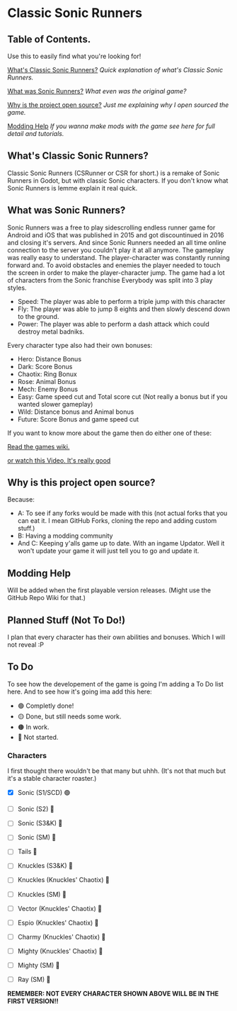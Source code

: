 # Classic Sonic Runners

## Table of Contents.

Use this to easily find what you're looking for!

[What's Classic Sonic Runners?](https://github.com/NULLSonic/ClassicSonicRunner/tree/main?tab=readme-ov-file#whats-classic-sonic-runners)
*Quick explanation of what's Classic Sonic Runners.*

[What was Sonic Runners?](https://github.com/NULLSonic/ClassicSonicRunner/tree/main?tab=readme-ov-file#what-was-sonic-runners)
*What even was the original game?*

[Why is the project open source?](https://github.com/NULLSonic/ClassicSonicRunner/tree/main?tab=readme-ov-file#why-is-this-project-open-source)
*Just me explaining why I open sourced the game.*

[Modding Help](https://github.com/NULLSonic/ClassicSonicRunner/tree/main?tab=readme-ov-file#modding-help)
*If you wanna make mods with the game see here for full detail and tutorials.*


## What's Classic Sonic Runners?
Classic Sonic Runners (CSRunner or CSR for short.) is a remake of Sonic Runners in Godot, but with classic Sonic characters. If you don't know what Sonic Runners is lemme explain it real quick.

## What was Sonic Runners?
Sonic Runners was a free to play sidescrolling endless runner game for Android and iOS that was published in 2015 and got discountinued in 2016 and closing it's servers. And since Sonic Runners needed an all time online connection to the server you couldn't play it at all anymore. The gameplay was really easy to understand.
The player-character was constantly running forward and. To avoid obstacles and enemies the player needed to touch the screen in order to make the player-character jump. The game had a lot of characters from the Sonic franchise Everybody was split into 3 play styles.

- Speed: The player was able to perform a triple jump with this character
- Fly: The player was able to jump 8 eights and then slowly descend down to the ground.
- Power: The player was able to perform a dash attack which could destroy metal badniks.

Every character type also had their own bonuses:

- Hero: Distance Bonus
- Dark: Score Bonus
- Chaotix: Ring Bonux
- Rose: Animal Bonus
- Mech: Enemy Bonus
- Easy: Game speed cut and Total score cut (Not really a bonus but if you wanted slower gameplay)
- Wild: Distance bonus and Animal bonus
- Future: Score Bonus and game speed cut

If you want to know more about the game then do either one of these:

[Read the games wiki.](https://sonic.fandom.com/wiki/Sonic_Runners)

[or watch this Video. It's really good](https://www.youtube.com/watch?v=WyRmHTxeMEw&t=2472s)

## Why is this project open source?
Because:
- A: To see if any forks would be made with this (not actual forks that you can eat it. I mean GitHub Forks, cloning the repo and adding custom stuff.)
- B: Having a modding community
- And C: Keeping y'alls game up to date. With an ingame Updator. Well it won't update your game it will just tell you to go and update it.

## Modding Help
Will be added when the first playable version releases. (Might use the GitHub Repo Wiki for that.)

## Planned Stuff (Not To Do!)

I plan that every character has their own abilities and bonuses. Which I will not reveal :P

## To Do
To see how the developement of the game is going I'm adding a To Do list here.
And to see how it's going ima add this here:

- 🟢 Completly done!
- 🟡 Done, but still needs some work.
- 🟠 In work.
- 🔴 Not started.

### Characters
I first thought there wouldn't be that many but uhhh. (It's not that much but it's a stable character roaster.)

- [x] Sonic (S1/SCD) 🟢
- [ ] Sonic (S2) 🔴
- [ ] Sonic (S3&K) 🔴
- [ ] Sonic (SM) 🔴

- [ ] Tails 🔴

- [ ] Knuckles (S3&K) 🔴
- [ ] Knuckles (Knuckles' Chaotix) 🔴
- [ ] Knuckles (SM) 🔴

- [ ] Vector (Knuckles' Chaotix) 🔴
- [ ] Espio (Knuckles' Chaotix) 🔴
- [ ] Charmy (Knuckles' Chaotix) 🔴

- [ ] Mighty (Knuckles' Chaotix) 🔴
- [ ] Mighty (SM) 🔴

- [ ] Ray (SM) 🔴

**REMEMBER: NOT EVERY CHARACTER SHOWN ABOVE WILL BE IN THE FIRST VERSION!!**
